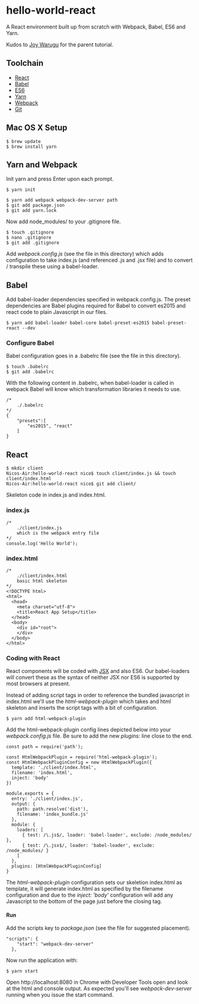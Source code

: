 # hello-world-react

A React environment built up from scratch with Webpack, Babel, ES6 and Yarn.

Kudos to [Joy Warugu](https://scotch.io/tutorials/setup-a-react-environment-using-webpack-and-babel) for the parent tutorial.

## Toolchain

* [React](https://facebook.github.io/react/)
* [Babel](https://babeljs.io/)
* [ES6](https://github.com/lukehoban/es6features)
* [Yarn](https://yarnpkg.com)
* [Webpack](https://webpack.github.io)
* [Git](https://git-scm.com)

## Mac OS X Setup

```
$ brew update
$ brew install yarn 
```

## Yarn and Webpack 

Init yarn and press Enter upon each prompt.

```
$ yarn init
```

```
$ yarn add webpack webpack-dev-server path
$ git add package.json
$ git add yarn.lock
```

Now add node_modules/ to your .gitignore file.

```
$ touch .gitignore
$ nano .gitignore 
$ git add .gitignore
```

Add *webpack.config.js* (see the file in this directory) which adds configuration to take index.js (and referenced .js 
and .jsx file) and to convert / transpile these using a babel-loader.

## Babel

Add babel-loader dependencies specified in webpack.config.js. The preset dependencies are Babel plugins required for
Babel to convert es2015 and react code to plain Javascript in our files.

```
$ yarn add babel-loader babel-core babel-preset-es2015 babel-preset-react --dev
```

### Configure Babel

Babel configuration goes in a .babelrc file (see the file in this directory).

```
$ touch .babelrc
$ git add .babelrc
```

With the following content in .babelrc, when babel-loader is called in webpack Babel will know which transformation libraries
it needs to use. 

```
/* 
    ./.babelrc
*/  
{
    "presets":[
        "es2015", "react"
    ]
}
```

## React

```
$ mkdir client
Nicos-Air:hello-world-react nico$ touch client/index.js && touch client/index.html
Nicos-Air:hello-world-react nico$ git add client/
```

Skeleton code in index.js and index.html.

### index.js

```
/*
    ./client/index.js
    which is the webpack entry file
*/
console.log('Hello World');
```

### index.html

```
/*
    ./client/index.html
    basic html skeleton
*/
<!DOCTYPE html>
<html>
  <head>
    <meta charset="utf-8">
    <title>React App Setup</title>
  </head>
  <body>
    <div id="root">
    </div>
  </body>
</html>
```

### Coding with React

React components will be coded with [JSX](https://facebook.github.io/react/docs/introducing-jsx.html) and also ES6. Our babel-loaders 
will convert these as the syntax of neither JSX nor ES6 is supported by most browsers at present.

Instead of adding script tags in order to reference the bundled javascript in index.html we'll use the *html-webpack-plugin* which takes
and html skeleton and inserts the script tags with a bit of configuration.

```
$ yarn add html-webpack-plugin
```

Add the html-webpack-plugin config lines depicted below into your *webpack.config.js* file. Be sure to add the new *plugins:* line close to the end.

```
const path = require('path');

const HtmlWebpackPlugin = require('html-webpack-plugin');
const HtmlWebpackPluginConfig = new HtmlWebpackPlugin({
  template: './client/index.html',
  filename: 'index.html',
  inject: 'body'
})

module.exports = {
  entry: './client/index.js',
  output: {
    path: path.resolve('dist'),
    filename: 'index_bundle.js'
  },
  module: {
    loaders: [
      { test: /\.js$/, loader: 'babel-loader', exclude: /node_modules/ },
      { test: /\.jsx$/, loader: 'babel-loader', exclude: /node_modules/ }
    ]
  },
  plugins: [HtmlWebpackPluginConfig]
}
```

The *html-webpack-plugin* configuration sets our skeletion index.html as template, it will generate index.html as specified by the filename 
configuration and due to the *inject: 'body'* configuration will add any Javascript to the bottom of the page just before the closing 
*<body>* tag.

#### Run

Add the scripts key to *package.json* (see the file for suggested placement).

```
"scripts": {
    "start": "webpack-dev-server"
  },
```

Now run the application with:

```
$ yarn start
```

Open http://localhost:8080 in Chrome with Developer Tools open and look at the html and console output. As expected you'll see 
*webpack-dev-server* running when you issue the start command.